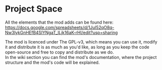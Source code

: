 # Project Space
All the elements that the mod adds can be found here:  
https://docs.google.com/spreadsheets/d/1JuI52qO8q-Nw3lykGnHEfB4SIYNgaT_ILjk16aK-rHI/edit?usp=sharing
  
The mod is licenced under The GPL-v3, which means you can use it, modify it and distribute it is as much as you'd like, as long as you keep the code open-source and free to copy and distribute as we do.  
In the wiki section you can find the mod's documentation, where the project structure and the mod's code will be explained.
